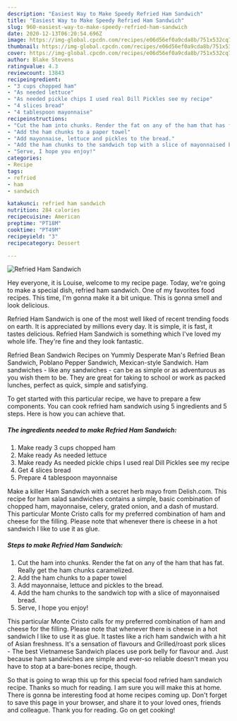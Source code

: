 ```yaml
---
description: "Easiest Way to Make Speedy Refried Ham Sandwich"
title: "Easiest Way to Make Speedy Refried Ham Sandwich"
slug: 960-easiest-way-to-make-speedy-refried-ham-sandwich
date: 2020-12-13T06:20:54.696Z
image: https://img-global.cpcdn.com/recipes/e06d56ef0a9cda8b/751x532cq70/refried-ham-sandwich-recipe-main-photo.jpg
thumbnail: https://img-global.cpcdn.com/recipes/e06d56ef0a9cda8b/751x532cq70/refried-ham-sandwich-recipe-main-photo.jpg
cover: https://img-global.cpcdn.com/recipes/e06d56ef0a9cda8b/751x532cq70/refried-ham-sandwich-recipe-main-photo.jpg
author: Blake Stevens
ratingvalue: 4.3
reviewcount: 13843
recipeingredient:
- "3 cups chopped ham"
- "As needed lettuce"
- "As needed pickle chips I used real Dill Pickles see my recipe"
- "4 slices bread"
- "4 tablespoon mayonnaise"
recipeinstructions:
- "Cut the ham into chunks. Render the fat on any of the ham that has fat. Really get the ham chunks caramelized."
- "Add the ham chunks to a paper towel"
- "Add mayonnaise, lettuce and pickles to the bread."
- "Add the ham chunks to the sandwich top with a slice of mayonnaised bread."
- "Serve, I hope you enjoy!"
categories:
- Recipe
tags:
- refried
- ham
- sandwich

katakunci: refried ham sandwich 
nutrition: 284 calories
recipecuisine: American
preptime: "PT18M"
cooktime: "PT49M"
recipeyield: "3"
recipecategory: Dessert

---
```



![Refried Ham Sandwich](https://img-global.cpcdn.com/recipes/e06d56ef0a9cda8b/751x532cq70/refried-ham-sandwich-recipe-main-photo.jpg)

Hey everyone, it is Louise, welcome to my recipe page. Today, we're going to make a special dish, refried ham sandwich. One of my favorites food recipes. This time, I'm gonna make it a bit unique. This is gonna smell and look delicious.

Refried Ham Sandwich is one of the most well liked of recent trending foods on earth. It is appreciated by millions every day. It is simple, it is fast, it tastes delicious. Refried Ham Sandwich is something which I've loved my whole life. They're fine and they look fantastic.

Refried Bean Sandwich Recipes on Yummly Desperate Man&#39;s Refried Bean Sandwich, Poblano Pepper Sandwich, Mexican-style Sandwich. Ham sandwiches - like any sandwiches - can be as simple or as adventurous as you wish them to be. They are great for taking to school or work as packed lunches, perfect as quick, simple and satisfying.


To get started with this particular recipe, we have to prepare a few components. You can cook refried ham sandwich using 5 ingredients and 5 steps. Here is how you can achieve that.

<!--inarticleads1-->

##### The ingredients needed to make Refried Ham Sandwich:

1. Make ready 3 cups chopped ham
1. Make ready As needed lettuce
1. Make ready As needed pickle chips I used real Dill Pickles see my recipe
1. Get 4 slices bread
1. Prepare 4 tablespoon mayonnaise


Make a killer Ham Sandwich with a secret herb mayo from Delish.com. This recipe for ham salad sandwiches contains a simple, basic combination of chopped ham, mayonnaise, celery, grated onion, and a dash of mustard. This particular Monte Cristo calls for my preferred combination of ham and cheese for the filling. Please note that whenever there is cheese in a hot sandwich I like to use it as glue. 

<!--inarticleads2-->

##### Steps to make Refried Ham Sandwich:

1. Cut the ham into chunks. Render the fat on any of the ham that has fat. Really get the ham chunks caramelized.
1. Add the ham chunks to a paper towel
1. Add mayonnaise, lettuce and pickles to the bread.
1. Add the ham chunks to the sandwich top with a slice of mayonnaised bread.
1. Serve, I hope you enjoy!


This particular Monte Cristo calls for my preferred combination of ham and cheese for the filling. Please note that whenever there is cheese in a hot sandwich I like to use it as glue. It tastes like a rich ham sandwich with a hit of Asian freshness. It&#39;s a sensation of flavours and Grilled/roast pork slices - The best Vietnamese Sandwich places use pork belly for flavour and. Just because ham sandwiches are simple and ever-so reliable doesn&#39;t mean you have to stop at a bare-bones recipe, though. 

So that is going to wrap this up for this special food refried ham sandwich recipe. Thanks so much for reading. I am sure you will make this at home. There is gonna be interesting food at home recipes coming up. Don't forget to save this page in your browser, and share it to your loved ones, friends and colleague. Thank you for reading. Go on get cooking!
